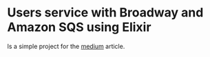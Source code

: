 # Users service with Broadway and Amazon SQS using Elixir

Is a simple project for the [medium](https://geovaneguibes.medium.com/elixir-broadway-with-amazon-sqs-c10340c4d030) article.